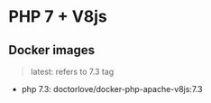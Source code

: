 # PHP 7 + V8js

## Docker images 

> latest: refers to 7.3 tag

- php 7.3: doctorlove/docker-php-apache-v8js:7.3
